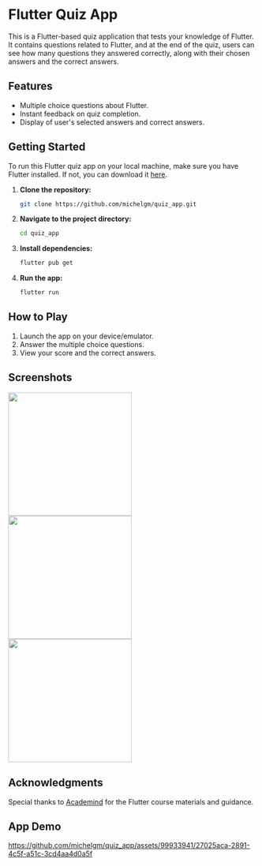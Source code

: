 # Flutter Quiz App

This is a Flutter-based quiz application that tests your knowledge of Flutter. It contains questions related to Flutter, and at the end of the quiz, users can see how many questions they answered correctly, along with their chosen answers and the correct answers.

## Features

- Multiple choice questions about Flutter.
- Instant feedback on quiz completion.
- Display of user's selected answers and correct answers.

## Getting Started

To run this Flutter quiz app on your local machine, make sure you have Flutter installed. If not, you can download it [here](https://flutter.dev/docs/get-started/install).

1. **Clone the repository:**

    ```bash
    git clone https://github.com/michelgm/quiz_app.git
    ```

2. **Navigate to the project directory:**

    ```bash
    cd quiz_app
    ```

3. **Install dependencies:**

    ```bash
    flutter pub get
    ```

4. **Run the app:**

    ```bash
    flutter run
    ```

## How to Play

1. Launch the app on your device/emulator.
2. Answer the multiple choice questions.
3. View your score and the correct answers.

## Screenshots
<img src="https://github.com/michelgm/quiz_app/assets/99933941/15c8886c-a89d-477b-947e-12761ed6afb5" width="250"/><br />
<img src="https://github.com/michelgm/quiz_app/assets/99933941/3650ecbd-91d2-482d-9c88-7d7daecffd17" width="250"/><br />
<img src="https://github.com/michelgm/quiz_app/assets/99933941/20a24d58-a40f-4a54-bff6-3f5b4049c8ae" width="250"/><br />

## Acknowledgments

Special thanks to [Academind](https://academind.com/) for the Flutter course materials and guidance.


## App Demo


https://github.com/michelgm/quiz_app/assets/99933941/27025aca-2891-4c5f-a51c-3cd4aa4d0a5f






